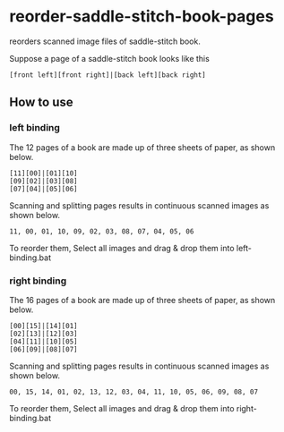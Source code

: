 # reorder-saddle-stitch-book-pages

reorders scanned image files of saddle-stitch book.

Suppose a page of a saddle-stitch book looks like this
```
[front left][front right]|[back left][back right]
```

## How to use

### left binding
The 12 pages of a book are made up of three sheets of paper, as shown below.
```
[11][00]|[01][10]
[09][02]|[03][08]
[07][04]|[05][06]
```

Scanning and splitting pages results in continuous scanned images as shown below.
```
11, 00, 01, 10, 09, 02, 03, 08, 07, 04, 05, 06
```

To reorder them, Select all images and drag & drop them into left-binding.bat


### right binding
The 16 pages of a book are made up of three sheets of paper, as shown below.
```
[00][15]|[14][01]
[02][13]|[12][03]
[04][11]|[10][05]
[06][09]|[08][07]
```

Scanning and splitting pages results in continuous scanned images as shown below.
```
00, 15, 14, 01, 02, 13, 12, 03, 04, 11, 10, 05, 06, 09, 08, 07
```

To reorder them, Select all images and drag & drop them into right-binding.bat
